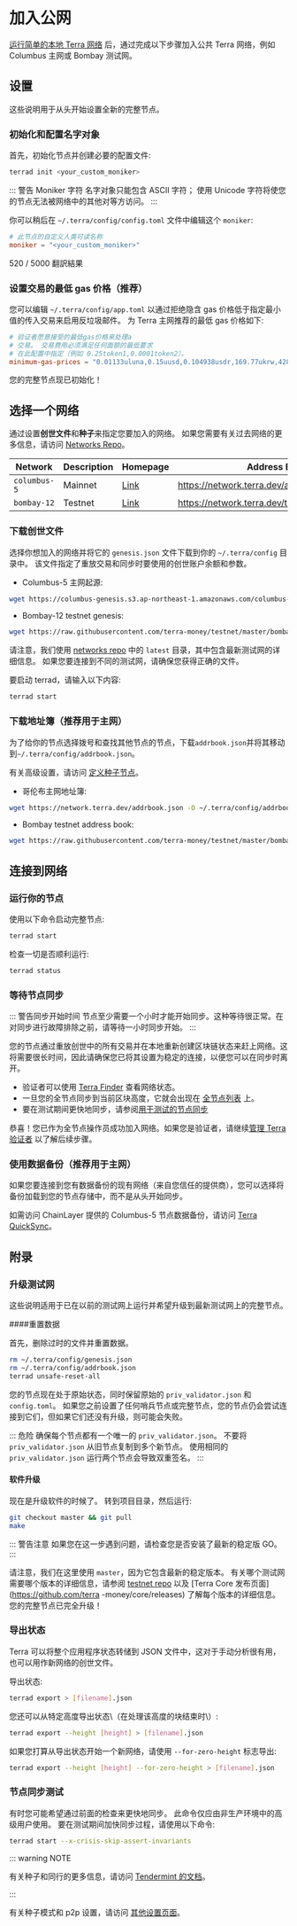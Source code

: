# 加入公网

[运行简单的本地 Terra 网络](Set-up-private-network.md) 后，通过完成以下步骤加入公共 Terra 网络，例如 Columbus 主网或 Bombay 测试网。

## 设置

这些说明用于从头开始设置全新的完整节点。

### 初始化和配置名字对象

首先，初始化节点并创建必要的配置文件: 

```bash
terrad init <your_custom_moniker>
```

::: 警告 Moniker 字符
名字对象只能包含 ASCII 字符； 使用 Unicode 字符将使您的节点无法被网络中的其他对等方访问。
:::

你可以稍后在 `~/.terra/config/config.toml` 文件中编辑这个 `moniker`:

``` toml
# 此节点的自定义人类可读名称
moniker = "<your_custom_moniker>"
```

520 / 5000
翻訳結果
### 设置交易的最低 gas 价格（推荐）

您可以编辑 `~/.terra/config/app.toml` 以通过拒绝隐含 gas 价格低于指定最小值的传入交易来启用反垃圾邮件。 为 Terra 主网推荐的最低 gas 价格如下:

``` toml
# 验证者愿意接受的最低gas价格来处理a
# 交易。 交易费用必须满足任何面额的最低要求
# 在此配置中指定（例如 0.25token1,0.0001token2）。
minimum-gas-prices = "0.01133uluna,0.15uusd,0.104938usdr,169.77ukrw,428.571umnt,0.125ueur,0.98ucny,16.37ujpy,0.11ugbp,10.88uinr,0.19ucad,0.14uchf,0.19uaud,0.2usgd,4.62uthb,1.25usek,1.25unok,0.9udkk,2180.0uidr,7.6uphp,1.17uhkd"
```

您的完整节点现已初始化！

## 选择一个网络

通过设置**创世文件**和**种子**来指定您要加入的网络。 如果您需要有关过去网络的更多信息，请访问 [Networks Repo](https://github.com/terra-money/testnet)。

| Network      | Description | Homepage                                                             | Address Book                                    |
| ------------ | ----------- | -------------------------------------------------------------------- | ----------------------------------------------- |
| `columbus-5` | Mainnet     | [Link](https://github.com/terra-money/mainnet/tree/master/columbus-5)| https://network.terra.dev/addrbook.json         |
| `bombay-12`  | Testnet     | [Link](https://github.com/terra-money/testnet/tree/master/bombay-12) | https://network.terra.dev/testnet/addrbook.json |

### 下载创世文件

选择你想加入的网络并将它的 `genesis.json` 文件下载到你的 `~/.terra/config` 目录中。 该文件指定了重放交易和同步时要使用的创世账户余额和参数。

- Columbus-5 主网起源: 

```bash
wget https://columbus-genesis.s3.ap-northeast-1.amazonaws.com/columbus-5-genesis.json -O ~/.terra/config/genesis.json
```
- Bombay-12 testnet genesis:

```bash
wget https://raw.githubusercontent.com/terra-money/testnet/master/bombay-12/genesis.json -I ~/.terra/config/genesis.json
```

请注意，我们使用 [networks repo](https://github.com/terra-money/testnet) 中的 `latest` 目录，其中包含最新测试网的详细信息。 如果您要连接到不同的测试网，请确保您获得正确的文件。

要启动 terrad，请输入以下内容: 
```bash
terrad start
```

### 下载地址簿（推荐用于主网）

为了给你的节点选择拨号和查找其他节点的节点，下载`addrbook.json`并将其移动到`~/.terra/config/addrbook.json`。

有关高级设置，请访问 [定义种子节点](#define-seed-nodes)。

- 哥伦布主网地址簿: 
```bash
wget https://network.terra.dev/addrbook.json -O ~/.terra/config/addrbook.json
```

- Bombay testnet address book:

```bash
wget https://raw.githubusercontent.com/terra-money/testnet/master/bombay-12/addrbook.json -O ~/.terra/config/addrbook.json
```

## 连接到网络

### 运行你的节点

使用以下命令启动完整节点: 
```bash
terrad start
```

检查一切是否顺利运行: 
```bash
terrad status
```

### 等待节点同步

::: 警告同步开始时间
节点至少需要一个小时才能开始同步。这种等待很正常。在对同步进行故障排除之前，请等待一小时同步开始。
:::

您的节点通过重放创世中的所有交易并在本地重新创建区块链状态来赶上网络。这将需要很长时间，因此请确保您已将其设置为稳定的连接，以便您可以在同步时离开。

- 验证者可以使用 [Terra Finder](https://finder.terra.money) 查看网络状态。
- 一旦您的全节点同步到当前区块高度，它就会出现在 [全节点列表](https://terra.stake.id/) 上。
- 要在测试期间更快地同步，请参阅[用于测试的节点同步](#node-sync-for-testing)

恭喜！您已作为全节点操作员成功加入网络。如果您是验证者，请继续[管理 Terra 验证者](/How-to/Manage-a-Terra-validator/Overview.html) 以了解后续步骤。

### 使用数据备份（推荐用于主网）

如果您要连接到您有数据备份的现有网络（来自您信任的提供商），您可以选择将备份加载到您的节点存储中，而不是从头开始同步。

如需访问 ChainLayer 提供的 Columbus-5 节点数据备份，请访问 [Terra QuickSync](https://terra.quicksync.io/)。

## 附录

### 升级测试网

这些说明适用于已在以前的测试网上运行并希望升级到最新测试网上的完整节点。

####重置数据

首先，删除过时的文件并重置数据。

```bash
rm ~/.terra/config/genesis.json
rm ~/.terra/config/addrbook.json
terrad unsafe-reset-all
```

您的节点现在处于原始状态，同时保留原始的 `priv_validator.json` 和 `config.toml`。 如果您之前设置了任何哨兵节点或完整节点，您的节点仍会尝试连接到它们，但如果它们还没有升级，则可能会失败。

::: 危险
确保每个节点都有一个唯一的 `priv_validator.json`。 不要将`priv_validator.json` 从旧节点复制到多个新节点。 使用相同的 `priv_validator.json` 运行两个节点会导致双重签名。
:::

#### 软件升级

现在是升级软件的时候了。 转到项目目录，然后运行: 
```bash
git checkout master && git pull
make
```

::: 警告注意
如果您在这一步遇到问题，请检查您是否安装了最新的稳定版 GO。
:::

请注意，我们在这里使用 `master`，因为它包含最新的稳定版本。 有关哪个测试网需要哪个版本的详细信息，请参阅 [testnet repo](https://github.com/terra-money/testnet) 以及 [Terra Core 发布页面](https://github.com/terra -money/core/releases) 了解每个版本的详细信息。 您的完整节点已完全升级！

### 导出状态

Terra 可以将整个应用程序状态转储到 JSON 文件中，这对于手动分析很有用，也可以用作新网络的创世文件。

导出状态: 

```bash
terrad export > [filename].json
```

您还可以从特定高度导出状态\（在处理该高度的块结束时\）:

```bash
terrad export --height [height] > [filename].json
```

如果您打算从导出状态开始一个新网络，请使用 `--for-zero-height` 标志导出: 

```bash
terrad export --height [height] --for-zero-height > [filename].json
```

### 节点同步测试

有时您可能希望通过前面的检查来更快地同步。 此命令仅应由非生产环境中的高级用户使用。 要在测试期间加快同步过程，请使用以下命令: 

```bash
terrad start --x-crisis-skip-assert-invariants
```

::: warning NOTE

有关种子和同行的更多信息，请访问 [Tendermint 的文档](https://github.com/tendermint/tendermint/blob/master/docs/tendermint-core/using-tendermint.md#peers)。

:::

有关种子模式和 p2p 设置，请访问 [其他设置页面](/How-to/Run-a-full-Terra-node/Configure-general-settings.html#additional-settings)。

